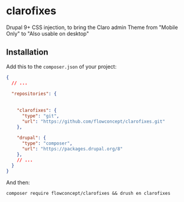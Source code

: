 # clarofixes
Drupal 9+ CSS injection, to bring the Claro admin Theme from "Mobile Only" to "Also usable on desktop"

## Installation

Add this to the `composer.json` of your project:
```json
{
  // ...
  
  "repositories": {
    
    
    "clarofixes": {
      "type": "git",
      "url": "https://github.com/flowconcept/clarofixes.git"
    },
    
    "drupal": {
      "type": "composer",
      "url": "https://packages.drupal.org/8"
    },
    // ...
  }
}
```

And then:

```
composer require flowconcept/clarofixes && drush en clarofixes 
```

